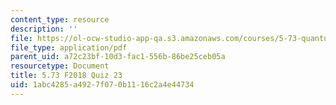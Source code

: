```yaml
---
content_type: resource
description: ''
file: https://ol-ocw-studio-app-qa.s3.amazonaws.com/courses/5-73-quantum-mechanics-i-fall-2018/1abc4285a4927f070b1116c2a4e44734_MIT5_73F18_quiz23.pdf
file_type: application/pdf
parent_uid: a72c23bf-10d3-fac1-556b-86be25ceb05a
resourcetype: Document
title: 5.73 F2018 Quiz 23
uid: 1abc4285-a492-7f07-0b11-16c2a4e44734
---
```

